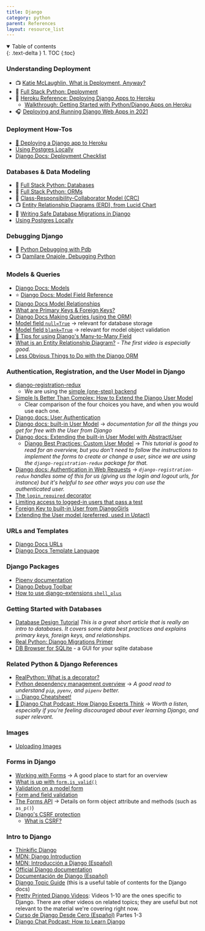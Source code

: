 ```yaml
---
title: Django
category: python
parent: References
layout: resource_list
---
```


<details open markdown="block">
  <summary>
    Table of contents
  </summary>
  {: .text-delta }
1. TOC
{:toc}
</details>

### Understanding Deployment

- 📺 [Katie McLaughlin, What is Deployment, Anyway?](https://2021.djangocon.us/talks/what-is-deployment-anyway/)
- 📖 [Full Stack Python: Deployment](https://www.fullstackpython.com/deployment.html)
- 📖 [Heroku Reference: Deploying Django Apps to Heroku](https://devcenter.heroku.com/articles/deploying-python)
  - [Walkthrough: Getting Started with Python/Django Apps on Heroku](https://devcenter.heroku.com/articles/getting-started-with-python)
- 🎧 [Deploying and Running Django Web Apps in 2021](https://talkpython.fm/episodes/show/301/deploying-and-running-django-web-apps-in-2021)

### Deployment How-Tos

- [🚀 Deploying a Django app to Heroku](https://momentumlearn.notion.site/Deploying-a-Django-App-to-Heroku-81488333c03445539bfc7eb3c1691ed0)
- [Using Postgres Locally](https://momentumlearn.notion.site/Using-Postgres-Locally-6d24cd1ea8854eabb875023d6696fba9)
- [Django Docs: Deployment Checklist](https://docs.djangoproject.com/en/4.0/howto/deployment/checklist/)

### Databases & Data Modeling

- 📖 [Full Stack Python: Databases](https://www.fullstackpython.com/databases.html)
- 📖 [Full Stack Python: ORMs](https://www.fullstackpython.com/object-relational-mappers-orms.html)
- 📖 [Class-Responsibility-Collaborator Model (CRC)](http://agilemodeling.com/artifacts/crcModel.htm)
- 📺 [Entity Relationship Diagrams (ERD), from Lucid Chart](https://www.youtube.com/watch?v=QpdhBUYk7Kk)
- 📖 [Writing Safe Database Migrations in Django](https://markusholtermann.eu/2021/06/writing-safe-database-migrations-in-django/)
- [Using Postgres Locally](https://momentumlearn.notion.site/Using-Postgres-Locally-6d24cd1ea8854eabb875023d6696fba9)

### Debugging Django

- 📖 [Python Debugging with Pdb](https://realpython.com/python-debugging-pdb/)
- 📺 [Damilare Onajole, Debugging Python](https://pyvideo.org/pycon-nigeria-2018/debugging-python-applications-for-profit.html)

### Models & Queries

- [Django Docs: Models](https://docs.djangoproject.com/en/4.0/topics/db/models/)
- ⭐ [Django Docs: Model Field Reference](https://docs.djangoproject.com/en/4.0/ref/models/fields/)
- [Django Docs Model Relationships](https://docs.djangoproject.com/en/4.0/topics/db/models/#relationships)
- [What are Primary Keys & Foreign Keys?](https://github.com/Momentum-Team-13/notes/blob/main/pks_and_fks.md)
- [Django Docs Making Queries (using the ORM)](https://docs.djangoproject.com/en/4.0/topics/db/queries/)
- [Model field `null=True`](https://docs.djangoproject.com/en/4.0/ref/models/fields/#null) -> relevant for database storage
- [Model field `blank=True`](https://docs.djangoproject.com/en/4.0/ref/models/fields/#blank) -> relevant for model object validation
- [🍕 Tips for using Django's Many-to-Many Field](https://www.revsys.com/tidbits/tips-using-djangos-manytomanyfield/)
- [What is an Entity Relationship Diagram?](https://www.lucidchart.com/pages/er-diagrams) - _The first video is especially good._
- [Less Obvious Things to Do with the Django ORM](https://markusholtermann.eu/2019/03/less-obvious-things-to-do-with-djangos-orm/)

### Authentication, Registration, and the User Model in Django

- [django-registration-redux](https://django-registration-redux.readthedocs.io/en/latest/index.html)
  - We are using the [simple (one-step) backend](https://django-registration-redux.readthedocs.io/en/latest/simple-backend.html#the-simple-one-step-backend)
- [Simple Is Better Than Complex: How to Extend the Django User Model](https://simpleisbetterthancomplex.com/tutorial/2016/07/22/how-to-extend-django-user-model.html)
  - Clear comparison of the four choices you have, and when you would use each one.
- [Django docs: User Authentication](https://docs.djangoproject.com/en/4.0/topics/auth/#user-authentication-in-django)
- [Django docs: built-in User Model](https://docs.djangoproject.com/en/4.0/ref/contrib/auth/#user-model) -> _documentation for all the things you get for free with the User from Django_
- [Django docs: Extending the built-in User Model with AbstractUser](https://docs.djangoproject.com/en/4.0/topics/auth/customizing/#extending-django-s-default-user)
  - [Django Best Practices: Custom User Model](https://learndjango.com/tutorials/django-custom-user-model) -> _This tutorial is good to read for an overview, but you don't need to follow the instructions to implement the forms to create or change a user, since we are using the `django-registration-redux` package for that._
- [Django docs: Authentication in Web Requests](https://docs.djangoproject.com/en/4.0/topics/auth/default/#authentication-in-web-requests) -> _`django-registration-redux` handles some of this for us (giving us the login and logout urls, for instance) but it's helpful to see other ways you can use the authenticated user._
- [The `login_required` decorator](https://docs.djangoproject.com/en/4.0/topics/auth/default/#the-login-required-decorator)
- [Limiting access to logged-in users that pass a test](https://docs.djangoproject.com/en/4.0/topics/auth/default/#limiting-access-to-logged-in-users-that-pass-a-test)
- [Foreign Key to built-in User from DjangoGirls](https://tutorial.djangogirls.org/en/django_models/#creating-a-blog-post-model)
- [Extending the User model (preferred, used in Uptact)](https://simpleisbetterthancomplex.com/tutorial/2016/07/22/how-to-extend-django-user-model.html)

### URLs and Templates

- [Django Docs URLs](https://docs.djangoproject.com/en/4.0/topics/http/urls/)
- [Django Docs Template Language](https://docs.djangoproject.com/en/4.0/ref/templates/)

### Django Packages

- [Pipenv documentation](https://pipenv.pypa.io/en/latest/)
- [Django Debug Toolbar](https://django-debug-toolbar.readthedocs.io/en/latest/)
- [How to use django-extensions `shell_plus`](https://django-extensions.readthedocs.io/en/latest/shell_plus.html#shell-plus)

### Getting Started with Databases

- [Database Design Tutorial](https://learndjango.com/tutorials/database-design-tutorial-beginners) _This is a great short article that is really an intro to databases. It covers some data best practices and explains primary keys, foreign keys, and relationships._
- [Real Python: Django Migrations Primer](https://realpython.com/django-migrations-a-primer/)
- [DB Browser for SQLite](https://sqlitebrowser.org/) - a GUI for your sqlite database

### Related Python & Django References

- [RealPython: What is a decorator?](https://realpython.com/primer-on-python-decorators/)
- [Python dependency management overview](https://modelpredict.com/python-dependency-management-tools) -> _A good read to understand `pip`, `pyenv`, and `pipenv` better._
- [💥 Django Cheatsheet!](https://github.com/lucrae/django-cheat-sheet)
- [💫 Django Chat Podcast: How Django Experts Think](https://djangochat.com/episodes/how-django-experts-think) -> _Worth a listen, especially if you're feeling discouraged about ever learning Django, and super relevant._

### Images

- [Uploading Images](https://djangocentral.com/uploading-images-with-django/)

### Forms in Django

- [Working with Forms](https://docs.djangoproject.com/en/4.0/topics/forms/) -> A good place to start for an overview
- [What is up with `form.is_valid()`](https://docs.djangoproject.com/en/4.0/ref/forms/api/#django.forms.Form.is_valid)
- [Validation on a model form](https://docs.djangoproject.com/en/4.0/topics/forms/modelforms/#validation-on-a-modelform)
- [Form and field validation](https://docs.djangoproject.com/en/4.0/ref/forms/validation/)
- [The Forms API](https://docs.djangoproject.com/en/4.0/ref/forms/api/) -> Details on form object attribute and methods (such as `as_p()`)
- [Django's CSRF protection](https://docs.djangoproject.com/en/4.0/ref/csrf/)
  - [What is CSRF?](https://cheatsheetseries.owasp.org/cheatsheets/Cross-Site_Request_Forgery_Prevention_Cheat_Sheet.html)

### Intro to Django

- [Thinkific Django](https://momentumlearn.thinkific.com/courses/take/back-end-development-with-python-and-django/texts/32618875-what-is-django)
- [MDN: Django Introduction](https://developer.mozilla.org/en-US/docs/Learn/Server-side/Django/Introduction)
- [MDN: Introducción a Django (Español)](https://developer.mozilla.org/es/docs/Learn/Server-side/Django/Introduction)
- [Official Django documentation](https://docs.djangoproject.com/en/4.0/)
- [Documentación de Django (Español)](https://docs.djangoproject.com/es/4.0/)
- [Django Topic Guide](https://docs.djangoproject.com/en/4.0/topics/) (this is a useful table of contents for the Django docs)
- [Pretty Printed Django Videos](https://www.youtube.com/playlist?list=PLXmMXHVSvS-DQfOsQdXkzEZyD0Vei7PKf): Videos 1-10 are the ones specific to Django. There are other videos on related topics; they are useful but not relevant to the material we're covering right now.
- [Curso de Django Desde Cero (Español)](https://youtu.be/vXR5CAcRv5w) Partes 1-3
- [Django Chat Podcast: How to Learn Django](https://djangochat.com/episodes/how-to-learn-django)
